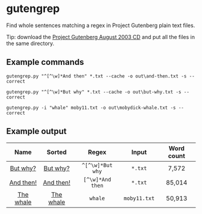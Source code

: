 gutengrep
=========

Find whole sentences matching a regex in Project Gutenberg plain text files.

Tip: download the [Project Gutenberg August 2003 CD](http://www.gutenberg.org/wiki/Gutenberg:The_CD_and_DVD_Project) and put all the files in the same directory.

Example commands
----------------

    gutengrep.py "^[^\w]*And then" *.txt --cache -o out\and-then.txt -s --correct

    gutengrep.py "^[^\w]*But why" *.txt --cache -o out\but-why.txt -s --correct

    gutengrep.py -i "whale" moby11.txt -o out\mobydick-whale.txt -s --correct

Example output
--------------

|                       Name                      |                        Sorted                        |       Regex      |     Input    | Word count |
|:-----------------------------------------------:|:----------------------------------------------------:|:----------------:|:------------:|:----------:|
|     [But why?](output/but-why.txt?raw=true)     |     [But why?](output/but-why-sort.txt?raw=true)     | `^[^\w]*But why` |    `*.txt`   |    7,572   |
|    [And then!](output/and-then.txt?raw=true)    |    [And then!](output/and-then-sort.txt?raw=true)    | `[^\w]*And then` |    `*.txt`   |   85,014   |
| [The whale](output/mobydick-whale.txt?raw=true) | [The whale](output/mobydick-whale-sort.txt?raw=true) |      `whale`     | `moby11.txt` |   50,913   |
